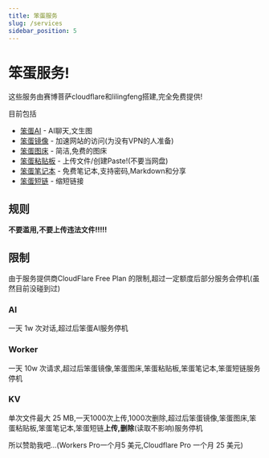 ```yaml
---
title: 笨蛋服务
slug: /services
sidebar_position: 5
---
```


# 笨蛋服务!

这些服务由赛博菩萨cloudflare和lilingfeng搭建,完全免费提供!

目前包括

* [笨蛋AI](https://ai.yizhan.wiki) - AI聊天,文生图
* [笨蛋镜像](https://mirror.yizhan.wiki) - 加速网站的访问(为没有VPN的人准备)
* [笨蛋图床](https://image.yizhan.wiki) - 简洁,免费的图床
* [笨蛋粘贴板](https://paste.yizhan.wiki) - 上传文件/创建Paste!(不要当网盘)
* [笨蛋笔记本](https://notepad.yizhan.wiki) - 免费笔记本,支持密码,Markdown和分享
* [笨蛋短链](https://imc.rip) - 缩短链接

## 规则

**不要滥用,不要上传违法文件!!!!!**

## 限制

由于服务提供商CloudFlare Free Plan 的限制,超过一定额度后部分服务会停机(虽然目前没碰到过)

### AI

一天 1w 次对话,超过后笨蛋AI服务停机

### Worker

一天 10w 次请求,超过后笨蛋镜像,笨蛋图床,笨蛋粘贴板,笨蛋笔记本,笨蛋短链服务停机

### KV

单次文件最大 25 MB,一天1000次上传,1000次删除,超过后笨蛋镜像,笨蛋图床,笨蛋粘贴板,笨蛋笔记本,笨蛋短链**上传,删除**(读取不影响)服务停机

所以赞助我吧...(Workers Pro一个月5 美元,Cloudflare Pro 一个月 25 美元)




